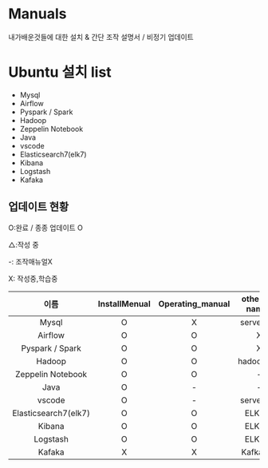 # Manuals

내가배운것들에 대한 설치 & 간단 조작 설명서 / 비정기 업데이트

# Ubuntu 설치 list

- Mysql
- Airflow
- Pyspark / Spark
- Hadoop
- Zeppelin Notebook
- Java
- vscode
- Elasticsearch7(elk7)
- Kibana 
- Logstash
- Kafaka


## 업데이트 현황

O:완료 / 종종 업데이트 O

△:작성 중

-: 조작매뉴얼X

X: 작성중,학습중

|이름|InstallMenual|Operating_manual|other file names|
|:---:|:---:|:---:|:---:|
|Mysql|O|X|server.md|
|Airflow|O|O|X|
|Pyspark / Spark|O|O|X|
|Hadoop|O|O|hadoop.md|
|Zeppelin Notebook|O|O|-|
|Java|O|-|-|
|vscode|O|-|server.md|
|Elasticsearch7(elk7)|O|O|ELK.md|
|Kibana|O|O|ELK.md|
|Logstash|O|O|ELK.md|
|Kafaka|X|X|Kafka.md|

